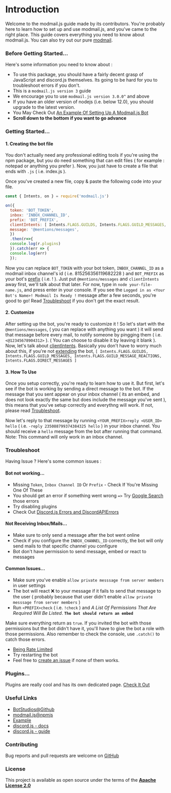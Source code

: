 <h1>Introduction</h1>

Welcome to the modmail.js guide made by its contributors. You're probably here to learn how to set up and use modmail.js, and you've came to the right place.
This guide covers everything you need to know about modmail.js. You can also try out our pure [modmail](https://github.com/botstudios/modmail). 

### **Before Getting Started**...

Here's some information you need to know about :

  - To use this package, you should have a fairly decent grasp of JavaScript and discord.js themselves. Its going to be hard for you to troubleshoot errors if you don't.
  - This is a `modmail.js version 3` guide
  - We encourage you to use `modmail.js version 3.0.0^` and above
  - If you have an older version of nodejs (i.e. below 12.0), you should upgrade to the latest version.
  - You May Check Out [An Example Of Setting Up A Modmail.js Bot](https://github.com/BotStudios/modmail.js/tree/v2/example)
  - **Scroll down to the bottom if you want to go advance**
  
### **Getting Started**...

#### **1. Creating the bot file**

You don't actually need any professional editing tools if you're using the npm package, but you do need something that can edit files ( for example : notepad or anything you prefer ). Now, you just have to create a file that ends with `.js` ( i.e. index.js ).

Once you've created a new file, copy & paste the following code into your file.

```js
const { Intents, on } = require('modmail.js') 

on({ 
  token: 'BOT_TOKEN', 
  inbox: 'INBOX_CHANNEL_ID', 
  prefix: 'BOT_PREFIX', 
  clientIntents: [ Intents.FLAGS.GUILDS, Intents.FLAGS.GUILD_MESSAGES, Intents.FLAGS.GUILD_MESSAGE_REACTIONS, Intents.FLAGS.DIRECT_MESSAGES ],
  message: '@mentions/messages',   
  })
  .then(r=>{
  console.log(r.plugins)
  }).catch(err => {
  console.log(err)
  });

  ```
Now you can replace `BOT_TOKEN` with your bot token, `INBOX_CHANNEL_ID` as a modmail inbox channel's id ( i.e. 815256356119682228 ) and `BOT_PREFIX` as your bot's [prefix](https://modmail.js.org/prefix) ( i.e. ! ). Just put `@mentions/messages` and `clientIntents` away first, we'll talk about that later. For now, type in `node your-file-name.js`, and press enter in your console. If you see the `Logged in as <Your Bot's Name>! Modmail Is Ready !` message after a few seconds, you're good to go! Read [Troubleshoot](#troubleshoot) if you don't get the exact result.

#### **2. Customize**

After setting up the bot, you're ready to customize it ! So let's start with the `@mentions/messages`, ( you can replace with anything you want ) it will send that message before every mail, to notify someone by pingging them ( i.e. `<@12345678904312>` ). ( You can choose to disable it by leaving it blank ). Now, let's talk about [clientIntents](https://discordjs.guide/popular-topics/intents.html#gateway-intents). Basically you don't have to worry much about this, if you're not [extending](https://modmail.js.org/plugins/extend) the bot, `[ Intents.FLAGS.GUILDS, Intents.FLAGS.GUILD_MESSAGES, Intents.FLAGS.GUILD_MESSAGE_REACTIONS, Intents.FLAGS.DIRECT_MESSAGES ]` 

#### **3. How To Use**

Once you setup correctly, you're ready to learn how to use it. But first, let's see if the bot is working by sending a direct message to the bot. If the message that you sent appear on your inbox channel ( its an embed, and does not look exactly the same but does include the message you've sent ), this means that you've setup correctly and everythng will work. If not, please read [Troubleshoot](#troubleshoot).

Now let's reply to that message by running `<YOUR_PREFIX>reply <USER_ID> hello` ( i.e. `-reply 235088799374384325 hello` ) in your inbox channel. You should receive a `hello` message from the bot after running that command. Note: This command will only work in an inbox channel.

### **Troubleshoot**

Having Issue ? Here's some common issues :

#### **Bot not working...**

 - Missing `Token`, `Inbox Channel ID` Or `Prefix` - Check If You're Missing One Of These
 - You should get an error if something went wrong `=>` Try [Google Search](https://google.com) those errors
 - Try disabling plugins
 - Check Out [Discord.js Errors and DiscordAPIErrors](https://discordjs.guide/popular-topics/errors.html)

#### **Not Receiving Inbox/Mails...**

 - Make sure to only send a message after the bot went online 
 - Check if you configure the `INBOX_CHANNEL_ID` correctly, the bot will only send mails to that specific channel you configure
 - Bot don't have permission to send message, embed or react to messages 

#### **Common Issues...**
  
 - Make sure you've enable `allow private messsage from server members` in user settings 
 - The bot will react ❌ to your message if it fails to send that message to the user ( probably because that user didn't enable `allow private messsage from server members` )
 - Run `<PREFIX>check` ( i.e. `!check` ) and *A List Of Permissions That Are Required Will Be Listed*. **`The bot should return an embed`** 

Make sure everything return as `true`. If you invited the bot with those permissions but the bot didn't have it, you'll have to give the bot a role with those permissions. Also remember to check the console, use `.catch()` to catch those errors. 
 - [Being Rate Limited](https://discord.com/developers/docs/topics/rate-limits)
 - Try restarting the bot
 - Feel free to [create an issue](https://github.com/botstudios/modmail.js/issues/new) if none of them works.

### **Plugins...**

Plugins are really cool and has its own dedicated page. [Check It Out](./plugins)

### **Useful Links**

- [BotStudios@Github](https://github.com/BotStudios)
- [modmail.js@npmjs](https://npmjs.com/modmail.js)
- [Example](https://github.com/BotStudios/modmail.js/tree/v2/example)
- [discord.js - docs](https://discord.js.org)
- [discord.js - guide](https://discordjs.guide)

### **Contributing**

Bug reports and pull requests are welcome on [GitHub](https://github.com/botstudios/modmail.js)


### **License**

This project is available as open source under the terms of the [**Apache License 2.0**](./project-license)
